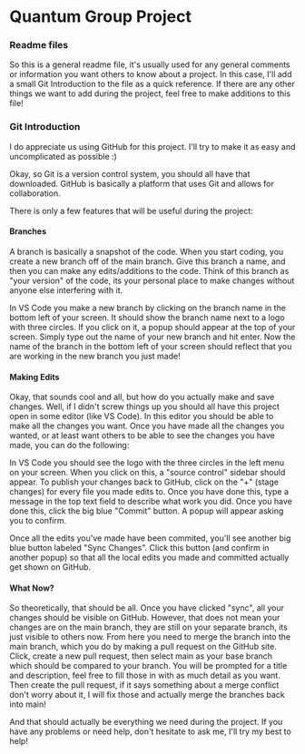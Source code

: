 # Quantum Group Project

### Readme files

So this is a general readme file, it's usually used for any general comments or information you want others to know about a project. In this case, I'll add a small Git Introduction to the file as a quick reference. If there are any other things we want to add during the project, feel free to make additions to this file!

### Git Introduction

I do appreciate us using GitHub for this project. I'll try to make it as easy and uncomplicated as possible :)

Okay, so Git is a version control system, you should all have that downloaded. GitHub is basically a platform that uses Git and allows for collaboration.

There is only a few features that will be useful during the project:

#### Branches

A branch is basically a snapshot of the code. When you start coding, you create a new branch off of the main branch. Give this branch a name, and then you can make any edits/additions to the code. Think of this branch as "your version" of the code, its your personal place to make changes without anyone else interfering with it. 

In VS Code you make a new branch by clicking on the branch name in the bottom left of your screen. It should show the branch name next to a logo with three circles. If you click on it, a popup should appear at the top of your screen. Simply type out the name of your new branch and hit enter. Now the name of the branch in the bottom left of your screen should reflect that you are working in the new branch you just made!

#### Making Edits

Okay, that sounds cool and all, but how do you actually make and save changes. Well, if I didn't screw things up you should all have this project open in some editor (like VS Code). In this editor you should be able to make all the changes you want. Once you have made all the changes you wanted, or at least want others to be able to see the changes you have made, you can do the following:

In VS Code you should see the logo with the three circles in the left menu on your screen. When you click on this, a "source control" sidebar should appear. To publish your changes back to GitHub, click on the "+" (stage changes) for every file you made edits to. Once you have done this, type a message in the top text field to describe what work you did. Once you have done this, click the big blue "Commit" button. A popup will appear asking you to confirm.

Once all the edits you've made have been commited, you'll see another big blue button labeled "Sync Changes". Click this button (and confirm in another popup) so that all the local edits you made and committed actually get shown on GitHub. 

#### What Now?

So theoretically, that should be all. Once you have clicked "sync", all your changes should be visible on GitHub. However, that does not mean your changes are on the main branch, they are still on your separate branch, its just visible to others now. From here you need to merge the branch into the main branch, which you do by making a pull request on the GitHub site. Click, create a new pull request, then select main as your base branch which should be compared to your branch. You will be prompted for a title and description, feel free to fill those in with as much detail as you want. Then create the pull request, if it says something about a merge conflict don't worry about it, I will fix those and actually merge the branches back into main!

And that should actually be everything we need during the project. If you have any problems or need help, don't hesitate to ask me, I'll try my best to help!
